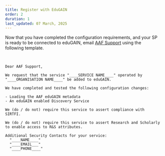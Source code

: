 ```yaml
---
title: Register with EduGAIN
order: 2
duration: 1
last_updated: 07 March, 2025
---
```


Now that you have completed the configuration requirements, and your SP is ready to be connected to eduGAIN, email <a href="mailto:support@aaf.edu.au">AAF Support</a> using the following template.

<br>

```shell
Dear AAF Support,

We request that the service "____SERVICE NAME____" operated by "____ORGANISATION NAME____" be added to eduGAIN.

We have completed and tested the following configuration changes:

- Loading the AAF eduGAIN metadata
- An eduGAIN enabled Discovery Service

We (do / do not) require this service to assert compliance with SIRTFI.

We (do / do not) require this service to assert Research and Scholarly to enable access to R&S attributes.

Additional Security Contacts for your service:
  "____NAME____"
  "____EMAIL___"
  "____PHONE____"  
```
